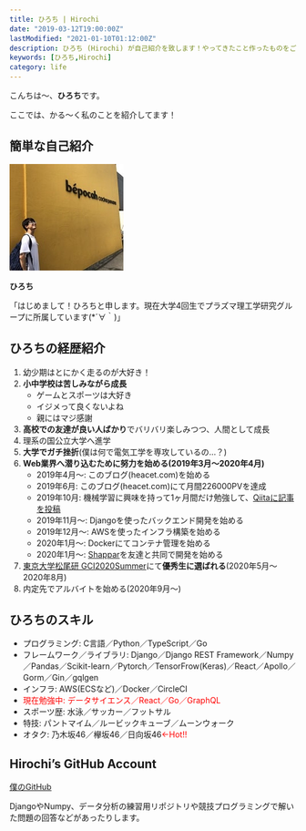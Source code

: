 ```yaml
---
title: ひろち | Hirochi
date: "2019-03-12T19:00:00Z"
lastModified: "2021-01-10T01:12:00Z"
description: ひろち (Hirochi) が自己紹介を致します！やってきたこと作ったものをご紹介しています。
keywords: [ひろち,Hirochi]
category: life
---
```


こんちは〜、**ひろち**です。

ここでは、かる～く私のことを紹介してます！

## 簡単な自己紹介

![ひろち](../../assets/profile-picture.jpg)

**ひろち**

「はじめまして！ひろちと申します。現在大学4回生でプラズマ理工学研究グループに所属しています(*´∀｀)」

## ひろちの経歴紹介

1. 幼少期はとにかく走るのが大好き！
2. **小中学校は苦しみながら成長**
    - ゲームとスポーツは大好き
    - イジメって良くないよね
    - 親にはマジ感謝
3. **高校での友達が良い人ばかり**でバリバリ楽しみつつ、人間として成長
4. 理系の国公立大学へ進学
5. **大学でガチ挫折**(僕は何で電気工学を専攻しているの…？)
6. **Web業界へ潜り込むために努力を始める(2019年3月〜2020年4月)**
    - 2019年4月〜: このブログ(heacet.com)を始める
    - 2019年6月: このブログ(heacet.com)にて月間226000PVを達成
    - 2019年10月: 機械学習に興味を持って1ヶ月間だけ勉強して、[Qiitaに記事を投稿](https://qiita.com/Hirochon/items/12379d7ca6141f1fb6fa)
    - 2019年11月〜: Djangoを使ったバックエンド開発を始める
    - 2019年12月〜: AWSを使ったインフラ構築を始める
    - 2020年1月〜: Dockerにてコンテナ管理を始める
    - 2020年1月〜: [Shappar](https://github.com/Hirochon/Shappar)を友達と共同で開発を始める
7. [東京大学松尾研 GCI2020Summer](https://gci.t.u-tokyo.ac.jp/gci-2020-summer/)にて**優秀生に選ばれる**(2020年5月〜2020年8月)
8. 内定先でアルバイトを始める(2020年9月〜)

## ひろちのスキル

<ul>
	<li>プログラミング: C言語／Python／TypeScript／Go</li>
	<li>フレームワーク／ライブラリ: Django／Django REST Framework／Numpy／Pandas／Scikit-learn／Pytorch／TensorFrow(Keras)／React／Apollo／Gorm／Gin／gqlgen</li>
	<li>インフラ: AWS(ECSなど)／Docker／CircleCI</li>
	<li><span style="color: #ff0000;">現在勉強中: データサイエンス／React／Go／GraphQL</span></li>
	<li>スポーツ歴: 水泳／サッカー／フットサル</li>
	<li>特技: パントマイム／ルービックキューブ／ムーンウォーク</li>
	<li>オタク: 乃木坂46／欅坂46／日向坂46<span style="color: #ff0000;">←Hot!!</span></li>
</ul>

## Hirochi’s GitHub Account

[僕のGitHub](https://github.com/Hirochon)

DjangoやNumpy、データ分析の練習用リポジトリや競技プログラミングで解いた問題の回答などがあったりします。
